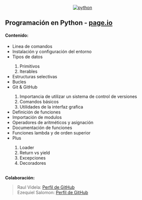 
<p align="center"><a href="https://pmniko.github.io/programacion-en-python/"
          >
          <img
            src="https://www.python.org/static/img/python-logo.png"
            alt="python"
        /></a></p>

## Programación en Python - <a href="https://pmniko.github.io/programacion-en-python/"> page.io</a>

#### Contenido: 
<ul>
    <li>Linea de comandos</li> 
    <li>Instalación y configuración del entorno</li> 
    <li>Tipos de datos</li> 
        <ol>
            <li>Primitivos</li>
            <li>Iterables</li>
        </ol>
    <li>Estructuras selectivas</li>
    <li>Bucles</li>
    <li>Git & GitHub</li>
        <ol>
            <li>Importancia de utilizar un sistema de control de versiones</li>
            <li>Comandos básicos</li>
            <li>Utilidades de la interfaz grafica</li>
        </ol>
    <li>Definición de funciones</li>
    <li>Importación de modulos</li>
    <li>Operadores de aritméticos y asignación</li>
    <li>Documentación de funciones</li>
    <li>Funciones lambda y de orden superior</li>
    <li>Plus</li> 
        <ol>
            <li>Loader</li>
            <li>Return vs yield</li>
            <li>Excepciones</li>
            <li>Decoradores</li>
        </ol>

</ul>


<br> <strong>Colaboración:</strong>
> Raul Videla:    [Perfil de GitHub](https://github.com/RaulVidela)<br>
> Ezequiel Salomon:    [Perfil de GitHub](https://github.com/ezequielpato)
